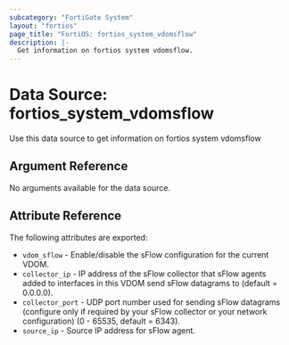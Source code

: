 ```yaml
---
subcategory: "FortiGate System"
layout: "fortios"
page_title: "FortiOS: fortios_system_vdomsflow"
description: |-
  Get information on fortios system vdomsflow.
---
```


# Data Source: fortios_system_vdomsflow
Use this data source to get information on fortios system vdomsflow

## Argument Reference

No arguments available for the data source.

## Attribute Reference

The following attributes are exported:

* `vdom_sflow` - Enable/disable the sFlow configuration for the current VDOM.
* `collector_ip` - IP address of the sFlow collector that sFlow agents added to interfaces in this VDOM send sFlow datagrams to (default = 0.0.0.0).
* `collector_port` - UDP port number used for sending sFlow datagrams (configure only if required by your sFlow collector or your network configuration) (0 - 65535, default = 6343).
* `source_ip` - Source IP address for sFlow agent.

